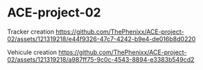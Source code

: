 # ACE-project-02
Tracker creation
https://github.com/ThePhenixx/ACE-project-02/assets/121319218/e44f9326-47c7-4242-b9e4-de016b8d0220

Vehicule creation
https://github.com/ThePhenixx/ACE-project-02/assets/121319218/a987ff75-9c0c-4543-8894-e3383b549cd2
